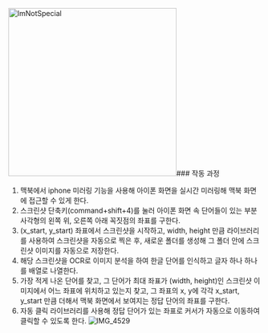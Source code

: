 <img width="335" alt="ImNotSpecial" src="https://github.com/user-attachments/assets/f4fc8f5b-a050-4471-8ffc-c288d3ce0f1e" />### 작동 과정
1. 맥북에서 iphone 미러링 기능을 사용해 아이폰 화면을 실시간 미러링해 맥북 화면에 접근할 수 있게 한다.
2. 스크린샷 단축키(command+shift+4)를 눌러 아이폰 화면 속 단어들이 있는 부분 사각형의 왼쪽 위, 오른쪽 아래 꼭짓점의 좌표를 구한다.
3. (x_start, y_start) 좌표에서 스크린샷을 시작하고, width, height 만큼 라이브러리를 사용하여 스크린샷을 자동으로 찍은 후, 새로운 폴더를 생성해 그 폴더 안에 스크린샷 이미지를 자동으로 저장한다.
4. 해당 스크린샷을 OCR로 이미지 분석을 하여 한글 단어를 인식하고 글자 하나 하나를 배열로 나열한다.
5. 가장 적게 나온 단어를 찾고, 그 단어가 최대 좌표가 (width, height)인 스크린샷 이미지에서 어느 좌표에 위치하고 있는지 찾고, 그 좌표의 x, y에 각각 x_start, y_start 만큼 더해서 맥북 화면에서 보여지는 정답 단어의 좌표를 구한다.
6. 자동 클릭 라이브러리를 사용해 정답 단어가 있는 좌표로 커서가 자동으로 이동하여 클릭할 수 있도록 한다.
![IMG_4529](https://github.com/user-attachments/assets/2cae473b-ea84-442c-956a-b96b29e6c46c)
